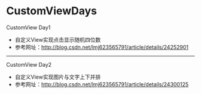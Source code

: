 # CustomViewDays

CustomView Day1

 * 自定义View实现点击显示随机四位数
 * 参考网址：http://blog.csdn.net/lmj623565791/article/details/24252901

- - -

CustomView Day2

 * 自定义View实现图片与文字上下并排
 * 参考网址：http://blog.csdn.net/lmj623565791/article/details/24300125